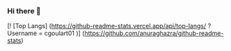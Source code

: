 ### Hi there 👋

[! [Top Langs] (https://github-readme-stats.vercel.app/api/top-langs/ ? Username = cgoulart01 )] (https://github.com/anuraghazra/github-readme-stats)

